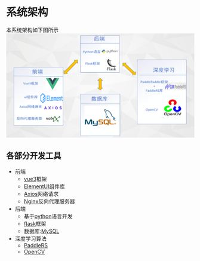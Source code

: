 # 系统架构
本系统架构如下图所示
![](../images/system.png)
## 各部分开发工具
- 前端
  - [vue3](https://v3.vuejs.org/)框架
  - [ElementUI](https://element-plus.org/zh-CN/#/zh-CN)组件库
  - [Axios](https://axios-http.com/zh/)网络请求
  - [Nginx](http://nginx.org/)反向代理服务器
- 后端
  - 基于[python](https://www.python.org/)语言开发
  - [flask](https://flask.palletsprojects.com/en/2.1.x/)框架
  - 数据库:[MySQL](https://www.mysql.com/)
- 深度学习算法
  - [PaddleRS](https://github.com/PaddleCV-SIG/PaddleRS)
  - [OpenCV](https://opencv.org/)
